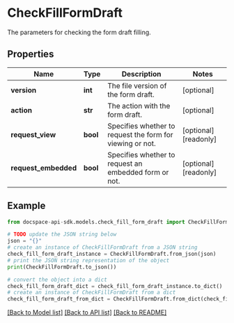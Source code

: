 # CheckFillFormDraft
The parameters for checking the form draft filling.

## Properties

Name | Type | Description | Notes
------------ | ------------- | ------------- | -------------
**version** | **int** | The file version of the form draft. | [optional] 
**action** | **str** | The action with the form draft. | [optional] 
**request_view** | **bool** | Specifies whether to request the form for viewing or not. | [optional] [readonly] 
**request_embedded** | **bool** | Specifies whether to request an embedded form or not. | [optional] [readonly] 

## Example

```python
from docspace-api-sdk.models.check_fill_form_draft import CheckFillFormDraft

# TODO update the JSON string below
json = "{}"
# create an instance of CheckFillFormDraft from a JSON string
check_fill_form_draft_instance = CheckFillFormDraft.from_json(json)
# print the JSON string representation of the object
print(CheckFillFormDraft.to_json())

# convert the object into a dict
check_fill_form_draft_dict = check_fill_form_draft_instance.to_dict()
# create an instance of CheckFillFormDraft from a dict
check_fill_form_draft_from_dict = CheckFillFormDraft.from_dict(check_fill_form_draft_dict)
```
[[Back to Model list]](../README.md#documentation-for-models) [[Back to API list]](../README.md#documentation-for-api-endpoints) [[Back to README]](../README.md)


